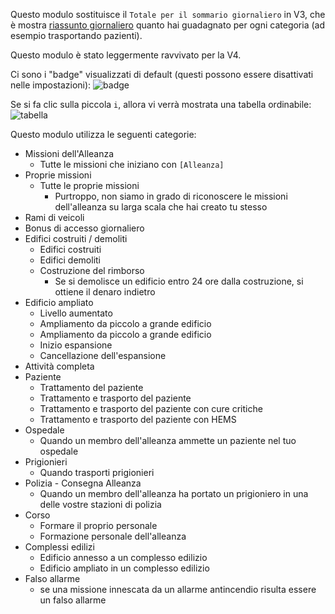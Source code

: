 Questo modulo sostituisce il `Totale per il sommario giornaliero` in V3, che è mostra [riassunto giornaliero](https://www.operatore112.it/credits/daily) quanto hai guadagnato per ogni categoria (ad esempio trasportando pazienti).

Questo modulo è stato leggermente ravvivato per la V4.

Ci sono i "badge" visualizzati di default (questi possono essere disattivati nelle impostazioni):
![badge](badges.png)

Se si fa clic sulla piccola `i`, allora vi verrà mostrata una tabella ordinabile:
![tabella](table.png)

Questo modulo utilizza le seguenti categorie:

* Missioni dell'Alleanza
  * Tutte le missioni che iniziano con `[Alleanza]`
* Proprie missioni
  * Tutte le proprie missioni
    * Purtroppo, non siamo in grado di riconoscere le missioni dell'alleanza su larga scala che hai creato tu stesso
* Rami di veicoli
* Bonus di accesso giornaliero
* Edifici costruiti / demoliti
  * Edifici costruiti
  * Edifici demoliti
  * Costruzione del rimborso
    * Se si demolisce un edificio entro 24 ore dalla costruzione, si ottiene il denaro indietro
* Edificio ampliato
  * Livello aumentato
  * Ampliamento da piccolo a grande edificio
  * Ampliamento da piccolo a grande edificio
  * Inizio espansione
  * Cancellazione dell'espansione
* Attività completa 
* Paziente
  * Trattamento del paziente
  * Trattamento e trasporto del paziente
  * Trattamento e trasporto del paziente con cure critiche
  * Trattamento e trasporto del paziente con HEMS
* Ospedale
  * Quando un membro dell'alleanza ammette un paziente nel tuo ospedale
* Prigionieri
  * Quando trasporti prigionieri
* Polizia - Consegna Alleanza
  * Quando un membro dell'alleanza ha portato un prigioniero in una delle vostre stazioni di polizia
* Corso
  * Formare il proprio personale
  * Formazione personale dell'alleanza
* Complessi edilizi
  * Edificio annesso a un complesso edilizio
  * Edificio ampliato in un complesso edilizio
* Falso allarme
  * se una missione innescata da un allarme antincendio risulta essere un falso allarme